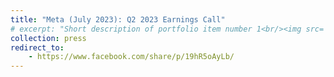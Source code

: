 ```yaml
---
title: "Meta (July 2023): Q2 2023 Earnings Call"
# excerpt: "Short description of portfolio item number 1<br/><img src='/images/500x300.png'>"
collection: press
redirect_to:
    - https://www.facebook.com/share/p/19hR5oAyLb/
---
```

